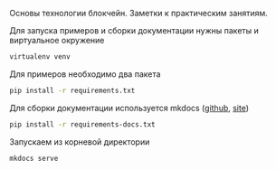 Основы технологии блокчейн. Заметки к практическим занятиям.

Для запуска примеров и сборки документации нужны пакеты и виртуальное окружение

```bash
virtualenv venv
```

Для примеров необходимо два пакета

```bash
pip install -r requirements.txt
```

Для сборки документации используется mkdocs ([github][github-mkdocs-url], [site][site-mkdocs-url])

```bash
pip install -r requirements-docs.txt
```

Запускаем из корневой директории

```bash
mkdocs serve
```

[github-mkdocs-url]: https://github.com/mkdocs/mkdocs/
[site-mkdocs-url]: https://www.mkdocs.org/
